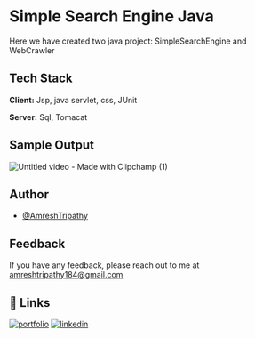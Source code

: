
# Simple Search Engine Java

Here we have created two java project: SimpleSearchEngine and WebCrawler


## Tech Stack

**Client:** Jsp, java servlet, css, JUnit

**Server:** Sql, Tomacat

## Sample Output

![Untitled video - Made with Clipchamp (1)](https://user-images.githubusercontent.com/65341864/228747017-09d529f6-0883-46fb-8124-da8658c7b399.gif)

## Author

- [@AmreshTripathy](https://github.com/AmreshTripathy)

## Feedback

If you have any feedback, please reach out to me at amreshtripathy184@gmail.com


## 🔗 Links
[![portfolio](https://img.shields.io/badge/my_portfolio-000?style=for-the-badge&logo=ko-fi&logoColor=white)](https://github.com/AmreshTripathy)
[![linkedin](https://img.shields.io/badge/linkedin-0A66C2?style=for-the-badge&logo=linkedin&logoColor=white)](https://www.linkedin.com/in/amresh-tripathy/)



